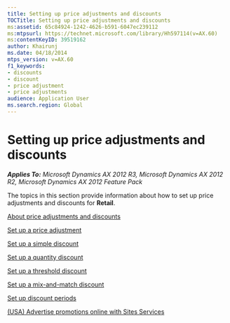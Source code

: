 ```yaml
---
title: Setting up price adjustments and discounts
TOCTitle: Setting up price adjustments and discounts
ms:assetid: 65c84924-1242-4626-b591-6047ec239112
ms:mtpsurl: https://technet.microsoft.com/library/Hh597114(v=AX.60)
ms:contentKeyID: 39519162
author: Khairunj
ms.date: 04/18/2014
mtps_version: v=AX.60
f1_keywords:
- discounts
- discount
- price adjustment
- price adjustments
audience: Application User
ms.search.region: Global
---
```


# Setting up price adjustments and discounts 


_**Applies To:** Microsoft Dynamics AX 2012 R3, Microsoft Dynamics AX 2012 R2, Microsoft Dynamics AX 2012 Feature Pack_

The topics in this section provide information about how to set up price adjustments and discounts for **Retail**.

[About price adjustments and discounts](about-price-adjustments-and-discounts.md)

[Set up a price adjustment](set-up-a-price-adjustment.md)

[Set up a simple discount](set-up-a-simple-discount.md)

[Set up a quantity discount](set-up-a-quantity-discount.md)

[Set up a threshold discount](set-up-a-threshold-discount.md)

[Set up a mix-and-match discount](set-up-a-mix-and-match-discount.md)

[Set up discount periods](set-up-discount-periods.md)

[(USA) Advertise promotions online with Sites Services](usa-advertise-promotions-online-with-sites-services.md)

  


